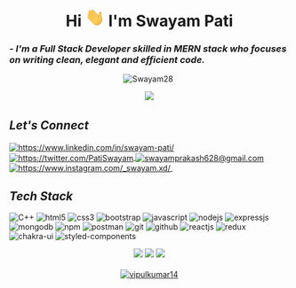 <h1 align="center">
    Hi
    <img src="https://raw.githubusercontent.com/ABSphreak/ABSphreak/master/gifs/Hi.gif" width="35">
    I'm Swayam Pati
  
</h1>
<h3>
    <i>- I'm a Full Stack Developer skilled in MERN stack who focuses on writing clean, elegant and efficient code.</i>
</h3>
<p align="center"> <img src="https://komarev.com/ghpvc/?username=Swayam28&color=0e75b6&style=flat&label=🍨_Nice_To_Meet_U!_You+are+my+visitor+No." alt="Swayam28" /> </p>
<!-- github trophy start -->
<div align="center">
    <img src="https://github-profile-trophy.vercel.app/?username=Swayam28&theme=algolia&no-bg=true&no-frame=true">
</div>
<!-- github trophy end -->

<h2><i>Let's Connect</i></h2>


<p align="left">
    <a href="https://www.linkedin.com/in/swayam-pati/">
        <img align="center" src="https://img.shields.io/badge/LinkedIn-0077B5?style=for-the-badge&logo=linkedin&logoColor=white" alt="https://www.linkedin.com/in/swayam-pati/" />
    </a>
    <a href="https://twitter.com/PatiSwayam">
        <img align="center" src="https://img.shields.io/badge/Twitter-1DA1F2?style=for-the-badge&logo=twitter&logoColor=white" alt="https://twitter.com/PatiSwayam" />
    </a>
<!--     <a href="https://vipulkumar-portfolio.netlify.app/">
        <img align="center" src="https://img.shields.io/badge/Portfolio-18A303?style=for-the-badge&logo=ionic&logoColor=white" alt="https://vipulkumar-portfolio.netlify.app/" />
    </a> -->
    <a title="swayamprakash628@gmail.com" href="mailto:swayamprakash628@gmail.com">
        <img align="center" src="https://img.shields.io/badge/Gmail-D14836?style=for-the-badge&logo=gmail&logoColor=white" alt="swayamprakash628@gmail.com" />
    </a>
    
<a href="https://www.instagram.com/_swayam.xd/">
        <img align="center" src="https://img.shields.io/badge/Instagram-E4405F?style=for-the-badge&logo=instagram&logoColor=white" alt="https://www.instagram.com/_swayam.xd/" />
    </a> 
    
</p>
<h2><i>Tech Stack</i></h2>

<p>
    <img src="https://img.shields.io/badge/C++-00599C.svg?&style=for-the-badge&logo=cplusplus&logoColor=white" alt="C++" />
    <img src="https://img.shields.io/badge/HTML5-E34F26?style=for-the-badge&logo=html5&logoColor=white" alt="html5" />
    <img src="https://img.shields.io/badge/CSS3-1572B6?style=for-the-badge&logo=css3&logoColor=white" alt="css3" />
    <img src="https://img.shields.io/badge/Bootstrap-563D7C?style=for-the-badge&logo=bootstrap&logoColor=white" alt="bootstrap" />
    <img src="https://img.shields.io/badge/JavaScript-323330?style=for-the-badge&logo=javascript&logoColor=F7DF1E" alt="javascript" />
    <img src="https://img.shields.io/badge/Node.js-339933?style=for-the-badge&logo=nodedotjs&logoColor=white" alt="nodejs" />
    <img src="https://img.shields.io/badge/Express.js-000000?style=for-the-badge&logo=express&logoColor=white" alt="expressjs" />
    <img src="https://img.shields.io/badge/MongoDB-4EA94B?style=for-the-badge&logo=mongodb&logoColor=white" alt="mongodb" />
    <img src="https://img.shields.io/badge/npm-CB3837?style=for-the-badge&logo=npm&logoColor=white" alt="npm" />
    <img src="https://img.shields.io/badge/Postman-FF6C37?style=for-the-badge&logo=Postman&logoColor=white" alt="postman" />
    <img src="https://img.shields.io/badge/Git-f44d27?style=for-the-badge&logo=git&logoColor=white" alt="git" />
    <img src="https://img.shields.io/badge/GitHub-100000?style=for-the-badge&logo=github&logoColor=white" alt="github" />
    <img src="https://img.shields.io/badge/React-20232A?style=for-the-badge&logo=react&logoColor=61DAFB" alt="reactjs" />
    <img src="https://img.shields.io/badge/Redux-593D88?style=for-the-badge&logo=redux&logoColor=white" alt="redux" />
    <img src="https://img.shields.io/badge/Chakra%20UI-3bc7bd?style=for-the-badge&logo=chakraui&logoColor=white" alt="chakra-ui" />
    <img src="https://img.shields.io/badge/styled--components-DB7093?style=for-the-badge&logo=styled-components&logoColor=white" alt="styled-components" />
</p>
<p align="center">
  <img height="50%" width="auto" src ="https://github-readme-stats.vercel.app/api?username=Swayam28&show_icons=true&count_private=true&theme=darcula&hide_border=true&hide=issues,contribs&bg_color=00000000">
  <img height="50%" width="auto" src ="https://github-readme-stats.vercel.app/api/top-langs/?username=Swayam28&layout=compact&hide_border=true&theme=darcula&bg_color=00000000&langs_count=6&hide=jupyter%20notebook,tex,css,php&exclude_repo=Pacman-AI">
  <img src ="https://github-readme-streak-stats.herokuapp.com?user=Swayam28&theme=darcula&hide_border=true&background=FFFFFF00">
  <br>
  <br>
  <a href="https://www.buymeacoffee.com/Swayam28"> <img align="center" src="https://cdn.buymeacoffee.com/buttons/v2/default-orange.png" height="50" width="210" alt="vipulkumar14" /></a>
</p>


<!--
**Swayam28/Swayam28** is a ✨ _special_ ✨ repository because its `README.md` (this file) appears on your GitHub profile.

Here are some ideas to get you started:

- 🔭 I’m currently working on ...
- 🌱 I’m currently learning ...
- 👯 I’m looking to collaborate on ...
- 🤔 I’m looking for help with ...
- 💬 Ask me about ...
- 📫 How to reach me: ...
- 😄 Pronouns: ...
- ⚡ Fun fact: ...
-->
